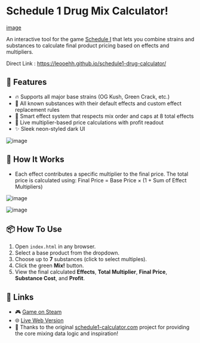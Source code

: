 # Schedule 1 Drug Mix Calculator! 

[image](https://github.com/user-attachments/assets/3e25b860-6099-440a-aa81-5a2bf770a217)

An interactive tool for the game [Schedule I](https://store.steampowered.com/app/3164500/Schedule_I/) that lets you combine strains and substances to calculate final product pricing based on effects and multipliers.

Direct Link : https://leooehh.github.io/schedule1-drug-calculator/


## 🌿 Features

- 🔥 Supports all major base strains (OG Kush, Green Crack, etc.)
- 🧪 All known substances with their default effects and custom effect replacement rules
- 🧠 Smart effect system that respects mix order and caps at 8 total effects
- 💸 Live multiplier-based price calculations with profit readout
- ✨ Sleek neon-styled dark UI

![image](https://github.com/user-attachments/assets/99285f56-4c9d-4089-94d5-c16f517e3610)



## 🔨 How It Works

- Each effect contributes a specific multiplier to the final price. The total price is calculated using:
Final Price = Base Price × (1 + Sum of Effect Multipliers)


![image](https://github.com/user-attachments/assets/f5876916-6156-42b7-9601-a6016ef033ca)

![image](https://github.com/user-attachments/assets/09ffd225-ff6a-4af3-97be-2c6102cf0621)



## 📦 How To Use

1. Open `index.html` in any browser.
2. Select a base product from the dropdown.
3. Choose up to **7** substances (click to select multiples).
4. Click the green **Mix!** button.
5. View the final calculated **Effects**, **Total Multiplier**, **Final Price**, **Substance Cost**, and **Profit**.

## 🔗 Links

- 🎮 [Game on Steam](https://store.steampowered.com/app/3164500/Schedule_I/)
- 🌐 [Live Web Version](https://leooehh.github.io/schedule1-drug-mix-calculator/)
- 💌 Thanks to the original [schedule1-calculator.com](https://schedule1-calculator.com) project for providing the core mixing data logic and inspiration!
